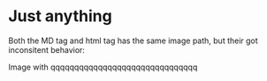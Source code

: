 # Just anything

Both the MD tag and html tag has the same image path, but their got inconsitent behavior:

Image with qqqqqqqqqqqqqqqqqqqqqqqqqqqqqqq